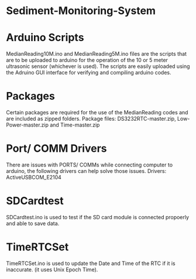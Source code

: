 # Sediment-Monitoring-System
# Arduino Scripts
  MedianReading10M.ino and MedianReading5M.ino files are the scripts that are to be uploaded to arduino for the operation of the 10 or 5 meter ultrasonic sensor (whichever is used).
The scripts are easily uploaded using the Adruino GUI interface for verifying and compiling arduino codes.

# Packages 
Certain packages are required for the use of the MedianReading codes and are included as zipped folders.
    Package files: DS3232RTC-master.zip, Low-Power-master.zip and Time-master.zip
    
# Port/ COMM Drivers 
There are issues with PORTS/ COMMs while connecting computer to arduino, the following drivers can help solve those issues.
    Drivers: ActiveUSBCOM_E2104

# SDCardtest 
SDCardtest.ino is used to test if the SD card module is connected propoerly and able to save data.

# TimeRTCSet 
TimeRTCSet.ino is used to update the Date and Time of the RTC if it is inaccurate. (it uses Unix Epoch Time).
